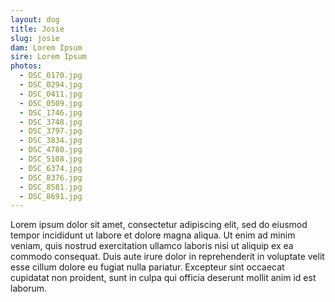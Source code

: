 ```yaml
---
layout: dog
title: Josie
slug: josie
dam: Lorem Ipsum
sire: Lorem Ipsum
photos:
  - DSC_0170.jpg
  - DSC_0294.jpg
  - DSC_0411.jpg
  - DSC_0509.jpg
  - DSC_1746.jpg
  - DSC_3748.jpg
  - DSC_3797.jpg
  - DSC_3834.jpg
  - DSC_4780.jpg
  - DSC_5108.jpg
  - DSC_6374.jpg
  - DSC_8376.jpg
  - DSC_8581.jpg
  - DSC_8691.jpg
---
```

<p>Lorem ipsum dolor sit amet, consectetur adipiscing elit, sed do eiusmod tempor incididunt ut labore et dolore magna aliqua. Ut enim ad minim veniam, quis nostrud exercitation ullamco laboris nisi ut aliquip ex ea commodo consequat. Duis aute irure dolor in reprehenderit in voluptate velit esse cillum dolore eu fugiat nulla pariatur. Excepteur sint occaecat cupidatat non proident, sunt in culpa qui officia deserunt mollit anim id est laborum.</p>
